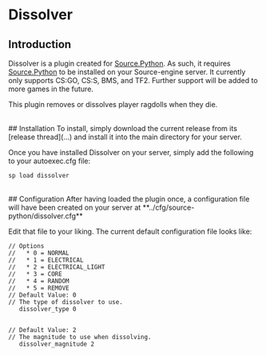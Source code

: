 # Dissolver

## Introduction
Dissolver is a plugin created for [Source.Python](https://github.com/Source-Python-Dev-Team/Source.Python).  As such, it requires [Source.Python](https://github.com/Source-Python-Dev-Team/Source.Python) to be installed on your Source-engine server.  It currently only supports CS:GO, CS:S, BMS, and TF2.  Further support will be added to more games in the future.

This plugin removes or dissolves player ragdolls when they die.

<br>
## Installation
To install, simply download the current release from its [release thread](...) and install it into the main directory for your server.

Once you have installed Dissolver on your server, simply add the following to your autoexec.cfg file:
```
sp load dissolver
```

<br>
## Configuration
After having loaded the plugin once, a configuration file will have been created on your server at **../cfg/source-python/dissolver.cfg**

Edit that file to your liking.  The current default configuration file looks like:
```
// Options
//   * 0 = NORMAL
//   * 1 = ELECTRICAL
//   * 2 = ELECTRICAL_LIGHT
//   * 3 = CORE
//   * 4 = RANDOM
//   * 5 = REMOVE
// Default Value: 0
// The type of dissolver to use.
   dissolver_type 0


// Default Value: 2
// The magnitude to use when dissolving.
   dissolver_magnitude 2
```
